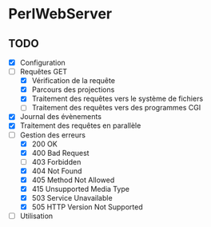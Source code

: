 # PerlWebServer

TODO
--------
- [x] Configuration
- [ ] Requêtes GET
  - [x] Vérification de la requête
  - [x] Parcours des projections
  - [x] Traitement des requêtes vers le système de fichiers
  - [ ] Traitement des requêtes vers des programmes CGI
- [x] Journal des évènements
- [x] Traitement des requêtes en parallèle
- [ ] Gestion des erreurs
  - [x] 200 OK
  - [x] 400 Bad Request
  - [ ] 403 Forbidden
  - [x] 404 Not Found
  - [x] 405 Method Not Allowed
  - [x] 415 Unsupported Media Type
  - [x] 503 Service Unavailable
  - [x] 505 HTTP Version Not Supported
- [ ] Utilisation
